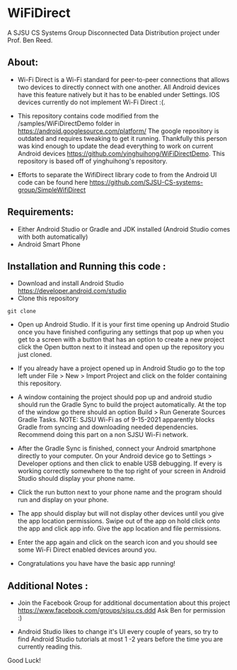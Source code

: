 # WiFiDirect

A SJSU CS Systems Group Disconnected Data Distribution project under Prof. Ben Reed.

## About:
- Wi-Fi Direct is a Wi-Fi standard for peer-to-peer connections that allows two devices to directly connect with one another. All Android devices have this feature natively but it has to be enabled under Settings. IOS devices currently do not implement Wi-Fi Direct :(.

- This repository contains code modified from the /samples/WiFiDirectDemo folder in https://android.googlesource.com/platform/
The google repository is outdated and requires tweaking to get it running. Thankfully this person was kind enough to update the dead everything to work on current Android devices https://github.com/yinghuihong/WiFiDirectDemo. This repository is based off of yinghuihong's repository.

- Efforts to separate the WifiDirect library code to from the Android UI code can be found here https://github.com/SJSU-CS-systems-group/SimpleWifiDirect

## Requirements:
- Either Android Studio or Gradle and JDK installed (Android Studio comes with both automatically)
- Android Smart Phone

## Installation and Running this code :
- Download and install Android Studio https://developer.android.com/studio 
- Clone this repository
```
git clone 
```
- Open up Android Studio. If it is your first time opening up Android Studio once you have finished configuring any settings that pop up when you get to a screen with a button that has an option to create a new project click the Open button next to it instead and open up the repository you just cloned.

- If you already have a project opened up in Android Studio go to the top left under File > New > Import Project and click on the folder containing this repository.

- A window containing the project should pop up and android studio should run the Gradle Sync to build the project automatically. At the top of the window go there should an option Build > Run Generate Sources Gradle Tasks. NOTE: SJSU Wi-Fi as of 9-15-2021 apparently blocks Gradle from syncing and downloading needed dependencies. Recommend doing this part on a non SJSU Wi-Fi network.

- After the Gradle Sync is finished, connect your Android smartphone directly to your computer. On your Android device go to Settings > Developer options and then click to enable USB debugging. If every is working correctly somewhere to the top right of your screen in Android Studio should display your phone name.

- Click the run button next to your phone name and the program should run and display on your phone.

- The app should display but will not display other devices until you give the app location permissions. Swipe out of the app on hold click onto the app and click app info. Give the app location and file permissions.

- Enter the app again and click on the search icon and you should see some Wi-Fi Direct enabled devices around you.

- Congratulations you have have the basic app running!

## Additional Notes :

- Join the Facebook Group for additional documentation about this project https://www.facebook.com/groups/sjsu.cs.ddd
Ask Ben for permission :)

- Android Studio likes to change it's UI every couple of years, so try to find Android Studio tutorials at most 1 -2 years before the time you are currently reading this.

Good Luck!



